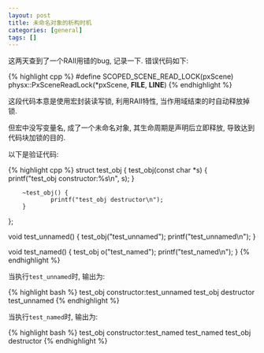```yaml
---
layout: post
title: 未命名对象的析构时机
categories: [general]
tags: []
---
```


这两天查到了一个RAII用错的bug, 记录一下. 错误代码如下:

{% highlight cpp %}
#define SCOPED_SCENE_READ_LOCK(pxScene) physx::PxSceneReadLock(*pxScene, __FILE__, __LINE__)
{% endhighlight %}

这段代码本意是使用宏封装读写锁, 利用RAII特性, 当作用域结束的时自动释放掉锁.

但宏中没写变量名, 成了一个未命名对象, 其生命周期是声明后立即释放, 导致达到代码块加锁的目的.

以下是验证代码:

{% highlight cpp %}
struct test_obj {
        test_obj(const char *s) {
                printf("test_obj constructor:%s\n", s);
        }

        ~test_obj() {
                printf("test_obj destructor\n");
        }
};

void test_unnamed() {
        test_obj("test_unnamed");
        printf("test_unnamed\n");
}

void test_named() {
        test_obj o("test_named");
        printf("test_named\n");
}
{% endhighlight %}

当执行`test_unnamed`时, 输出为:

{% highlight bash %}
test_obj constructor:test_unnamed
test_obj destructor
test_unnamed
{% endhighlight %}

当执行`test_named`时, 输出为:

{% highlight bash %}
test_obj constructor:test_named
test_named
test_obj destructor
{% endhighlight %}
